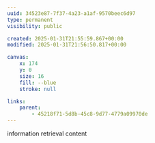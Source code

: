 ```yaml
---
uuid: 34523e87-7f37-4a23-a1af-9570beec6d97
type: permanent
visibility: public

created: 2025-01-31T21:55:59.867+00:00
modified: 2025-01-31T21:56:50.817+00:00 

canvas:
    x: 174
    y: 0
    size: 16
    fill: --blue
    stroke: null

links:
    parent:
        - 45218f71-5d8b-45c8-9d77-4779a09970de
---
```


information retrieval content